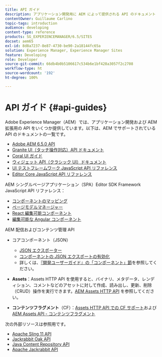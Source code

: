 ```yaml
---
title: API ガイド
description: アプリケーション開発用に AEM によって提供される API のドキュメント
contentOwner: Guillaume Carlino
topic-tags: introduction
audience: developing
content-type: reference
products: SG_EXPERIENCEMANAGER/6.5/SITES
docset: aem65
exl-id: 8d8a7237-8e87-4730-be90-2a18144fc65a
solution: Experience Manager, Experience Manager Sites
feature: Developing
role: Developer
source-git-commit: 66db4b0b5106617c534b6e1bf428a3057f2c2708
workflow-type: ht
source-wordcount: '192'
ht-degree: 100%

---
```


# API ガイド {#api-guides}

Adobe Experience Manager（AEM）では、アプリケーション開発および AEM 拡張用の API をいくつか提供しています。以下は、AEM でサポートされている API のドキュメントの一覧です。

* [Adobe AEM 6.5.0 API](https://www.adobe.io/experience-manager/reference-materials/6-5/javadoc/index.html)
* [Granite UI（タッチ操作対応）API ドキュメント](https://www.adobe.io/experience-manager/reference-materials/6-5/granite-ui/api/index.html)
* [Coral UI ガイド](https://www.adobe.io/experience-manager/reference-materials/6-5/coral-ui/coralui3/index.html)
* [ウィジェット API（クラシック UI）ドキュメント](https://www.adobe.io/experience-manager/reference-materials/6-5/widgets-api/index.html)
* [UI テストフレームワーク JavaScript API リファレンス](https://www.adobe.io/experience-manager/reference-materials/6-5/test-api/index.html)
* [Editor Core JavaScript API リファレンス](https://www.adobe.io/experience-manager/reference-materials/6-5/jsdoc/ui-touch/editor-core/index.html)

AEM シングルページアプリケーション（SPA）Editor SDK Framework JavaScript API リファレンス：

* [コンポーネントのマッピング](https://www.npmjs.com/package/@adobe/aem-spa-component-mapping)
* [ページモデルマネージャー](https://www.npmjs.com/package/@adobe/aem-spa-page-model-manager)
* [React 編集可能コンポーネント](https://www.npmjs.com/package/@adobe/aem-react-editable-components)
* [編集可能な Angular コンポーネント](https://www.npmjs.com/package/@adobe/aem-angular-editable-components)

AEM 配信およびコンテンツ管理 API

* コアコンポーネント（JSON）

   * [JSON エクスポーター](/help/sites-developing/json-exporter.md)
   * [コンポーネントの JSON エクスポートの有効化](/help/sites-developing/json-exporter-components.md)
   * 詳しくは、[『開発ユーザーガイド』の「コンポーネント」節](/help/sites-developing/getting-started.md)を参照してください。

* **Assets**：Assets HTTP API を使用すると、バイナリ、メタデータ、レンディション、コメントなどのアセットに対して作成、読み出し、更新、削除（CRUD）操作を実行できます。[AEM Assets HTTP API](/help/assets/mac-api-assets.md) を参照してください。

* **コンテンツフラグメント**（CF）：[Assets HTTP API での CF サポート](/help/assets/assets-api-content-fragments.md)および [AEM Assets API - コンテンツフラグメント](https://www.adobe.io/experience-manager/reference-materials/6-5/assets-api-content-fragments/index.html)

次の外部リソースは参照用です。

* [Apache Sling 11 API](https://sling.apache.org/apidocs/sling11/)
* [Jackrabbit Oak API](https://jackrabbit.apache.org/oak/docs/oak_api/overview.html)
* [Java Content Repository API](https://www.adobe.io/experience-manager/reference-materials/spec/javax.jcr/javadocs/jcr-2.0/index.html)
* [Apache Jackrabbit API](https://jackrabbit.apache.org/api)
